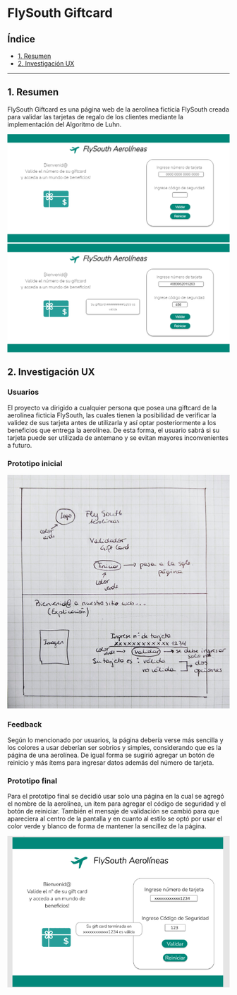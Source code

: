 # FlySouth Giftcard

## Índice

* [1. Resumen](#1-Resumen)
* [2. Investigación UX](#2-Investigación-UX)

***

## 1. Resumen
FlySouth Giftcard es una página web de la aerolínea ficticia FlySouth creada para validar las tarjetas de regalo de los clientes mediante la implementación del Algoritmo de Luhn.

![imagen](https://github.com/anabellalincopan/SCL019-card-validation/blob/main/src/img/pagina1.png)
![imagen](https://github.com/anabellalincopan/SCL019-card-validation/blob/main/src/img/pagina2.png)

## 2. Investigación UX

### Usuarios
El proyecto va dirigido a cualquier persona que posea una giftcard de la aerolínea ficticia FlySouth, las cuales tienen la posibilidad de verificar la validez de sus tarjeta antes de utilizarla y así optar posteriormente a los beneficios que entrega la aerolínea. De esta forma, el usuario sabrá si su tarjeta puede ser utilizada de antemano y se evitan mayores inconvenientes a futuro.

### Prototipo inicial

![imagen](https://github.com/anabellalincopan/SCL019-card-validation/blob/main/src/img/prototipo-papel.jpeg)

### Feedback
Según lo mencionado por usuarios, la página debería verse más sencilla y los colores a usar deberían ser sobrios y simples, considerando que es la página de una aerolínea. De igual forma se sugirió agregar un botón de reinicio y más ítems para ingresar datos además del número de tarjeta.
### Prototipo final
Para el prototipo final se decidió usar solo una página en la cual se agregó el nombre de la aerolínea, un ítem para agregar el código de seguridad y el botón de reiniciar. También el mensaje de validación se cambió para que apareciera al centro de la pantalla y en cuanto al estilo se optó por usar el color verde y blanco de forma de mantener la sencillez de la página.

![imagen](https://github.com/anabellalincopan/SCL019-card-validation/blob/main/src/img/prototipo.png)




